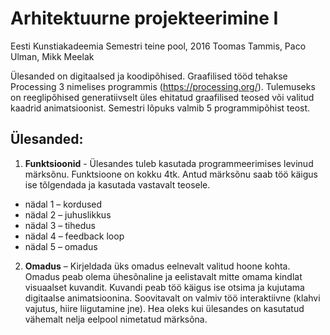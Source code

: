 # Arhitektuurne projekteerimine I

Eesti Kunstiakadeemia
Semestri teine pool, 2016
Toomas Tammis, Paco Ulman, Mikk Meelak

Ülesanded on digitaalsed ja koodipõhised. Graafilised tööd tehakse Processing 3 nimelises programmis (https://processing.org/). Tulemuseks on reeglipõhised generatiivselt üles ehitatud graafilised teosed või valitud kaadrid animatsioonist. Semestri lõpuks valmib 5 programmipõhist teost.

## Ülesanded:

1. **Funktsioonid** - Ülesandes tuleb kasutada programmeerimises levinud märksõnu. Funktsioone on kokku 4tk. Antud märksõnu saab töö käigus ise tõlgendada ja kasutada vastavalt teosele.

+ nädal 1 – kordused
+ nädal 2 – juhuslikkus
+ nädal 3 – tihedus
+ nädal 4 – feedback loop
+ nädal 5 – omadus

2. **Omadus** – Kirjeldada üks omadus eelnevalt valitud hoone kohta. Omadus peab olema ühesõnaline ja eelistavalt mitte omama kindlat visuaalset kuvandit. Kuvandi peab töö käigus ise otsima ja kujutama digitaalse animatsioonina. Soovitavalt on valmiv töö interaktiivne (klahvi vajutus, hiire liigutamine jne). Hea oleks kui ülesandes on kasutatud vähemalt nelja eelpool nimetatud märksõna.
